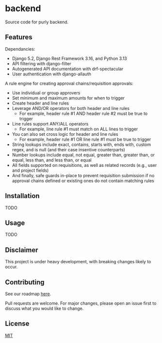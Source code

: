 # backend

Source code for purly backend.

## Features

Dependancies:

- Django 5.2, Django Rest Framework 3.16, and Python 3.13
- API filtering with django-filter
- Autogenerated API documentation with drf-spectacular
- User authentication with django-allauth

A rule engine for creating approval chains/requisition approvals:

- Use individual or group approvers
- Set minimum and maximum amounts for when to trigger
- Create header and line rules
- Leverage AND/OR operators for both header and line rules
    - For example, header rule #1 AND header rule #2 must be true to trigger
- Line rules support ANY/ALL operators
    - For example, line rule #1 must match on ALL lines to trigger
- You can also set cross logic for header and line rules
    - For example, header rule #1 OR line rule #1 must be true to trigger
- String lookups include exact, contains, starts with, ends with, custom regex, and is null (and their case insentive counterparts)
- Number lookups include equal, not equal, greater than, greater than, or equal, less than, and less than, or equal
- All fields supported on requisitions, as well as related records (e.g., user and project fields)
- And finally, safe guards in-place to prevent requisition submission if no approval chains defined or existing ones do not contain matching rules

## Installation

TODO

## Usage

TODO

## Disclaimer

This project is under heavy development, with breaking changes likely to occur.

## Contributing

See our roadmap [here](https://github.com/orgs/getpurly/projects/3).

Pull requests are welcome. For major changes, please open an issue first to discuss what you would like to change.

## License

[MIT](https://github.com/getpurly/backend/blob/main/LICENSE)

